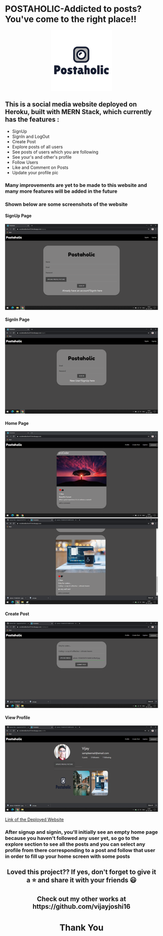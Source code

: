 <h1>POSTAHOLIC-Addicted to posts?You've come to the right place!!</h1>
<p align="center"><img src="https://raw.githubusercontent.com/vijayjoshi16/POSTAHOLIC-SOCIAL-MEDIA-WEBSITE/main/client/public/logo.png"/></p>
<h2>This is a social media website deployed on Heroku, built with MERN Stack, which currently has the features :</h2>
<ul>
<li>SignUp</li>
<li>SignIn and LogOut</li>
<li>Create Post</li>
<li>Explore posts of all users</li>
<li>See posts of users which you are following</li>
<li>See your's and other's profile</li>
<li>Follow Users</li>
<li>Like and Comment on Posts</li>
<li>Update your profile pic</li></ul>


<h3>Many improvements are yet to be made to this website and many more features will be added in the future</h3>
<h3>Shown below are some screenshots of the website</h3>
<h4>SignUp Page</h4>
<img src="https://raw.githubusercontent.com/vijayjoshi16/POSTAHOLIC-SOCIAL-MEDIA-WEBSITE/main/client/public/signup.png"/>
<h4>SignIn Page</h4>
<img src="https://raw.githubusercontent.com/vijayjoshi16/POSTAHOLIC-SOCIAL-MEDIA-WEBSITE/main/client/public/signin.png"/>
<h4>Home Page</h4>
<img src="https://raw.githubusercontent.com/vijayjoshi16/POSTAHOLIC-SOCIAL-MEDIA-WEBSITE/main/client/public/homepage.png"/>
<img src="https://raw.githubusercontent.com/vijayjoshi16/POSTAHOLIC-SOCIAL-MEDIA-WEBSITE/main/client/public/homepage2.png"/>
<h4>Create Post</h4>
<img src="https://raw.githubusercontent.com/vijayjoshi16/POSTAHOLIC-SOCIAL-MEDIA-WEBSITE/main/client/public/createpost.png"/>
<h4>View Profile</h4>
<img src="https://raw.githubusercontent.com/vijayjoshi16/POSTAHOLIC-SOCIAL-MEDIA-WEBSITE/main/client/public/viewprofile.png"/>

<a href="https://socialmediaclone55.herokuapp.com/">Link of the Deployed Website</a>
<h3>After signup and signin, you'll initially see an empty home page because you haven't followed any user yet, so go to the explore section to see all the posts and 
you can select any profile from there corresponding to a post and follow that user in order to fill up your home screen with some posts</h3>

<h2 align="center">Loved this project?? If yes, don't forget to give it a ⭐ and share it with your friends 😃</h2>
<h2 align="center">Check out my other works at https://github.com/vijayjoshi16</h2>
<h1 align="center">Thank You</h1>
